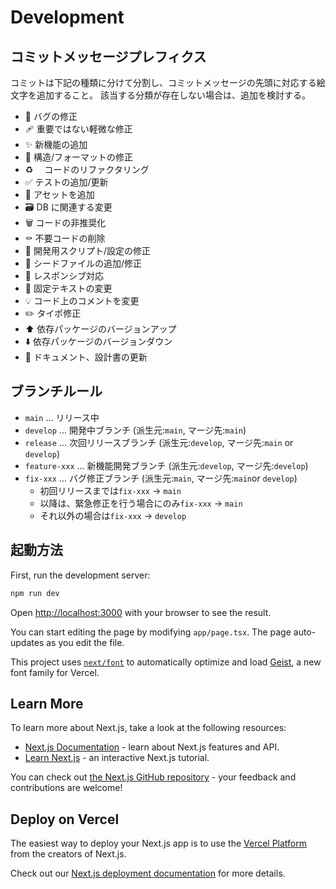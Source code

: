 # Development

## コミットメッセージプレフィクス

コミットは下記の種類に分けて分割し、コミットメッセージの先頭に対応する絵文字を追加すること。
該当する分類が存在しない場合は、追加を検討する。

- 🐛 バグの修正
- 🩹 重要ではない軽微な修正
- ✨ 新機能の追加
- 🎨 構造/フォーマットの修正
- ♻️ 　コードのリファクタリング
- ✅ テストの追加/更新
- 🍱 アセットを追加
- 🗃️ DB に関連する変更
- 🗑️ コードの非推奨化
- ⚰️ 不要コードの削除
- 🔨 開発用スクリプト/設定の修正
- 🌱 シードファイルの追加/修正
- 📱 レスポンシブ対応
- 💬 固定テキストの変更
- 💡 コード上のコメントを変更
- ✏️ タイポ修正
- ⬆️ 依存パッケージのバージョンアップ
- ⬇️ 依存パッケージのバージョンダウン
- 📝 ドキュメント、設計書の更新

## ブランチルール

- `main` ... リリース中
- `develop` ... 開発中ブランチ (派生元:`main`, マージ先:`main`)
- `release` ... 次回リリースブランチ (派生元:`develop`, マージ先:`main` or `develop`)
- `feature-xxx` ... 新機能開発ブランチ (派生元:`develop`, マージ先:`develop`)
- `fix-xxx` ... バグ修正ブランチ (派生元:`main`, マージ先:`main`or `develop`)
  - 初回リリースまでは`fix-xxx` → `main`
  - 以降は、緊急修正を行う場合にのみ`fix-xxx` → `main`
  - それ以外の場合は`fix-xxx` → `develop`

## 起動方法

First, run the development server:

```bash
npm run dev
```

Open [http://localhost:3000](http://localhost:3000) with your browser to see the result.

You can start editing the page by modifying `app/page.tsx`. The page auto-updates as you edit the file.

This project uses [`next/font`](https://nextjs.org/docs/app/building-your-application/optimizing/fonts) to automatically optimize and load [Geist](https://vercel.com/font), a new font family for Vercel.

## Learn More

To learn more about Next.js, take a look at the following resources:

- [Next.js Documentation](https://nextjs.org/docs) - learn about Next.js features and API.
- [Learn Next.js](https://nextjs.org/learn) - an interactive Next.js tutorial.

You can check out [the Next.js GitHub repository](https://github.com/vercel/next.js) - your feedback and contributions are welcome!

## Deploy on Vercel

The easiest way to deploy your Next.js app is to use the [Vercel Platform](https://vercel.com/new?utm_medium=default-template&filter=next.js&utm_source=create-next-app&utm_campaign=create-next-app-readme) from the creators of Next.js.

Check out our [Next.js deployment documentation](https://nextjs.org/docs/app/building-your-application/deploying) for more details.
